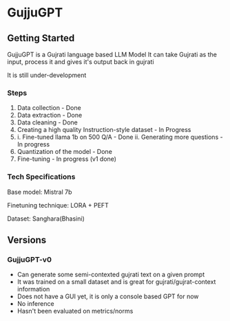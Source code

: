 # GujjuGPT

## Getting Started

GujjuGPT is a Gujrati language based LLM Model
It can take Gujrati as the input, process it and gives it's output back in gujrati

It is still under-development

### Steps

1. Data collection - Done
2. Data extraction - Done
3. Data cleaning - Done
4. Creating a high quality Instruction-style dataset - In Progress
5. i. Fine-tuned llama 1b on 500 Q/A - Done
   ii. Generating more questions - In progress
6. Quantization of the model - Done
7. Fine-tuning - In progress (v1 done)

### Tech Specifications

Base model: Mistral 7b

Finetuning technique: LORA + PEFT

Dataset: Sanghara(Bhasini)

## Versions

### GujjuGPT-v0

- Can generate some semi-contexted gujrati text on a given prompt
- It was trained on a small dataset and is great for gujrati/gujrat-context information
- Does not have a GUI yet, it is only a console based GPT for now
- No inference
- Hasn't been evaluated on metrics/norms
